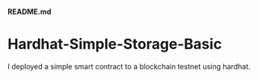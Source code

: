 **README.md**
# Hardhat-Simple-Storage-Basic

I deployed a simple smart contract to a blockchain testnet using hardhat.
